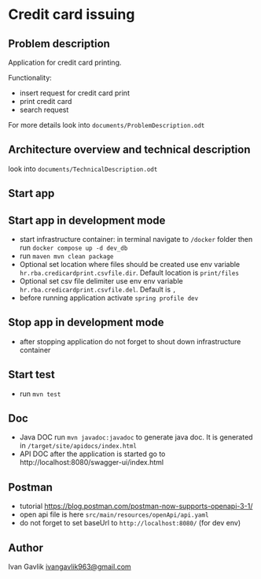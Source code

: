# Credit card issuing

## Problem description

Application for credit card printing.  

Functionality: 
* insert request for credit card print
* print credit card
* search request

For more details look into `documents/ProblemDescription.odt`

## Architecture overview  and technical description

look into `documents/TechnicalDescription.odt`

## Start app

## Start app in development mode

* start infrastructure container: in terminal navigate to `/docker` folder then run `docker compose up -d dev_db`
* run `maven mvn clean package` 
* Optional set location where files should be created use env variable `hr.rba.credicardprint.csvfile.dir`. Default location is `print/files`
* Optional set csv file delimiter use env env variable `hr.rba.credicardprint.csvfile.del`. Default is `,`
* before running application activate `spring profile dev` 

## Stop app in development mode
* after stopping application do not forget to shout down infrastructure container

## Start test
* run `mvn test`

## Doc 
* Java DOC run `mvn javadoc:javadoc` to generate java doc. It is generated in `/target/site/apidocs/index.html`
* API DOC after the application is started go to http://localhost:8080/swagger-ui/index.html

## Postman 
* tutorial https://blog.postman.com/postman-now-supports-openapi-3-1/
* open api file is here `src/main/resources/openApi/api.yaml`
* do not forget to set baseUrl to `http://localhost:8080/` (for dev env)

## Author 
Ivan Gavlik
ivangavlik963@gmail.com
